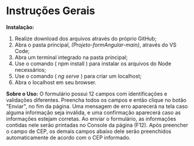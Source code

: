 # Instruções Gerais

**Instalação:** 
1. Realize download dos arquivos através do próprio GitHub;
2. Abra o pasta principal, *(Projeto-formAngular-main)*, através do VS Code;
3. Abra um terminal integrado na pasta principal;
4. Use o comando ( npm install ) para instalar os arquivos do Node necessários;
5. Use o comando ( *ng serve* ) para criar um localhost;
6. Abra o localhost em seu browser.

**Sobre o Uso:**
O formulário possui 12 campos com identificações e validações diferentes. Preencha todos os campos e então clique no botão "Enviar", no fim da página. Uma mensagem de erro aparecerá na tela caso alguma informação seja inválida, e uma confirmação aparecerá caso as informações estejam corretas.
Ao enviar o formulário, as informações contidas nele serão printadas no Console da página (F12).
Após preencher o campo de CEP, os demais campos abaixo dele serão preenchidos automaticamente de acordo com o CEP informado.
